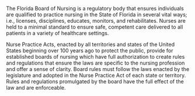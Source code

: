 The Florida Board of Nursing is a regulatory body that ensures individuals are qualified to practice nursing in the State of Florida in several vital ways; i.e., licenses, disciplines, educates, monitors, and rehabilitates. Nurses are held to a minimal standard to ensure safe, competent care delivered to all patients in a variety of healthcare settings.

Nurse Practice Acts, enacted by all territories and states of the United States beginning over 100 years ago to protect the public, provide for established boards of nursing which have full authorization to create rules and regulations that ensure the laws are specific to the nursing profession and offer a sense of clarity. Board rules must follow the laws enacted by the legislature and adopted in the Nurse Practice Act of each state or territory. Rules and regulations promulgated by the board have the full effect of the law and are enforceable.